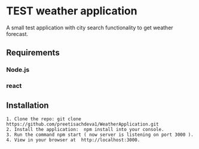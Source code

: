 # TEST weather application
 A small test application with city search functionality to get weather forecast.
 
## Requirements   
### Node.js
### react 

## Installation
	1. Clone the repo: git clone https://github.com/preetisachdeva1/WeatherApplication.git
	2. Install the application:  npm install into your console.
	3. Run the command npm start ( now server is listening on port 3000 ).
	4. View in your browser at  http://localhost:3000.